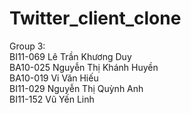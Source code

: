 # Twitter_client_clone
Group 3: <br />
BI11-069 Lê Trần Khương Duy <br />
BA10-025 Nguyễn Thị Khánh Huyền <br />
BA10-019 Vi Văn Hiếu <br />
BI11-029 Nguyễn Thị Quỳnh Anh <br />
BI11-152 Vũ Yến Linh 